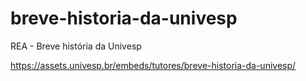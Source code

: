 # breve-historia-da-univesp
REA - Breve história da Univesp

https://assets.univesp.br/embeds/tutores/breve-historia-da-univesp/
